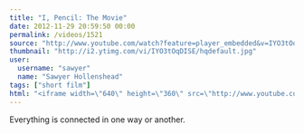 ```yaml
---
title: "I, Pencil: The Movie"
date: 2012-11-29 20:59:50 00:00
permalink: /videos/1521
source: "http://www.youtube.com/watch?feature=player_embedded&v=IYO3tOqDISE#!"
thumbnail: "http://i2.ytimg.com/vi/IYO3tOqDISE/hqdefault.jpg"
user:
  username: "sawyer"
  name: "Sawyer Hollenshead"
tags: ["short film"]
html: "<iframe width=\"640\" height=\"360\" src=\"http://www.youtube.com/embed/IYO3tOqDISE?wmode=transparent&fs=1&feature=oembed\" frameborder=\"0\" allowfullscreen></iframe>"
---
```


Everything is connected in one way or another.